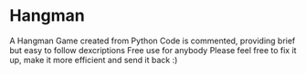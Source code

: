 # Hangman
A Hangman Game created from Python
Code is commented, providing brief but easy to follow dexcriptions 
Free use for anybody
Please feel free to fix it up, make it more efficient and send it back :)
